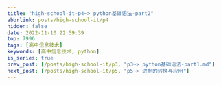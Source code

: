 ```yaml
---
title: "high-school-it-p4~> python基础语法-part2" 
abbrlink: posts/high-school-it/p4
hidden: false
date: 2022-11-10 22:59:39
top: 7996
tags: [高中信息技术]
keywords: [高中信息技术, python]
is_series: true
prev_post: [/posts/high-school-it/p3, "p3~> python基础语法-part1.md"]
next_post: [/posts/high-school-it/p5, "p5~> 进制的转换与应用"]
---
```

